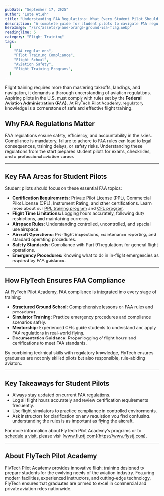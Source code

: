 ```yaml
---
pubDate: "September 17, 2025"
author: "Lute Atieh"
title: "Understanding FAA Regulations: What Every Student Pilot Should Know"
description: "A complete guide for student pilots to navigate FAA regulations, stay compliant, and succeed in flight training at FlyTech Pilot Academy."
heroImage: "/src/assets/plane-orange-ground-usa-flag.webp"
readingTime: 5
category: "Flight Training"
tags:
  [
    "FAA regulations",
    "Pilot Training Compliance",
    "Flight School",
    "Aviation Safety",
    "Flight Training Programs",
  ]
---
```


Flight training requires more than mastering takeoffs, landings, and navigation, it demands a thorough understanding of aviation regulations. Aspiring pilots in the U.S. must comply with rules set by the **Federal Aviation Administration (FAA)**. At [FlyTech Pilot Academy](/), regulatory knowledge is a cornerstone of safe and effective flight training.

## Why FAA Regulations Matter

FAA regulations ensure safety, efficiency, and accountability in the skies. Compliance is mandatory, failure to adhere to FAA rules can lead to legal consequences, training delays, or safety risks. Understanding these regulations from the start prepares student pilots for exams, checkrides, and a professional aviation career.

---

## Key FAA Areas for Student Pilots

Student pilots should focus on these essential FAA topics:

- **Certification Requirements:** Private Pilot License (PPL), Commercial Pilot License (CPL), Instrument Rating, and other certifications. Learn more about our [PPL training program](/flight-training/private-pilot) and [CPL program](/flight-training/commercial-pilot).
- **Flight Time Limitations:** Logging hours accurately, following duty restrictions, and maintaining currency.
- **Airspace Rules:** Understanding controlled, uncontrolled, and special use airspace.
- **Aircraft Operations:** Pre-flight inspections, maintenance reporting, and standard operating procedures.
- **Safety Standards:** Compliance with Part 91 regulations for general flight operations.
- **Emergency Procedures:** Knowing what to do in in-flight emergencies as required by FAA guidance.

---

## How FlyTech Ensures FAA Compliance

At FlyTech Pilot Academy, FAA compliance is integrated into every stage of training:

- **Structured Ground School:** Comprehensive lessons on FAA rules and procedures.
- **Simulator Training:** Practice emergency procedures and compliance scenarios safely.
- **Mentorship:** Experienced CFIs guide students to understand and apply FAA regulations in real-world flying.
- **Documentation Guidance:** Proper logging of flight hours and certifications to meet FAA standards.

By combining technical skills with regulatory knowledge, FlyTech ensures graduates are not only skilled pilots but also responsible, rule-abiding aviators.

---

## Key Takeaways for Student Pilots

- Always stay updated on current FAA regulations.
- Log all flight hours accurately and review certification requirements frequently.
- Use flight simulators to practice compliance in controlled environments.
- Ask instructors for clarification on any regulation you find confusing, understanding the rules is as important as flying the aircraft.

For more information about FlyTech Pilot Academy’s programs or to [schedule a visit](/contact), please visit [www.flustj.com](https://www.flystj.com).

<!-- ---

## Related Resources

- [Flight School Safety: How FlyTech Keeps Students Secure](/blog/flight-school-safety)
- [Top Skills Every Aspiring Pilot Must Master](/blog/pilot-skills-guide)
- [Private Pilot License (PPL) Training](/programs/private-pilot-license)
- [Commercial Pilot License (CPL) Training](/programs/commercial-pilot-license) -->

---

## About FlyTech Pilot Academy

FlyTech Pilot Academy provides innovative flight training designed to prepare students for the evolving needs of the aviation industry. Featuring modern facilities, experienced instructors, and cutting-edge technology, FlyTech ensures that graduates are primed to excel in commercial and private aviation roles nationwide.

